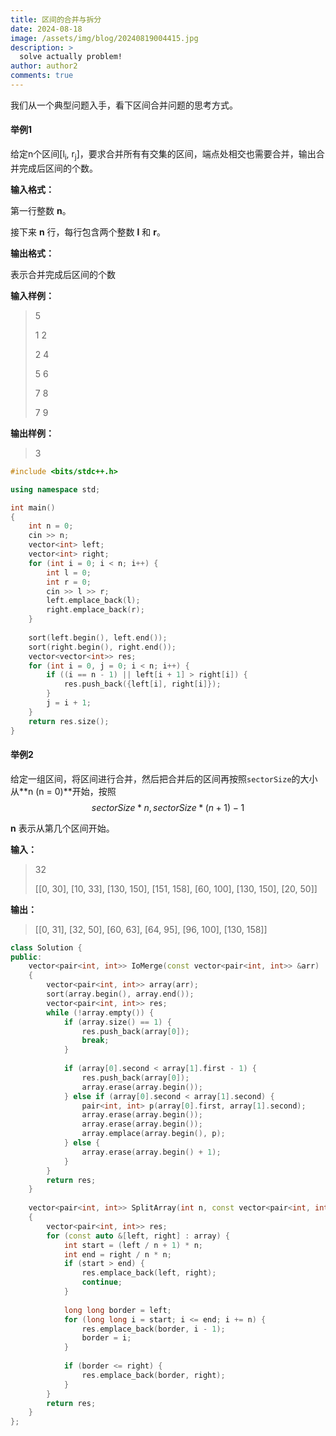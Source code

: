 ```yaml
---
title: 区间的合并与拆分
date: 2024-08-18
image: /assets/img/blog/20240819004415.jpg
description: >
  solve actually problem!
author: author2
comments: true
---
```


我们从一个典型问题入手，看下区间合并问题的思考方式。

#### 举例1

给定n个区间[l<sub>i</sub>, r<sub>j</sub>]，要求合并所有有交集的区间，端点处相交也需要合并，输出合并完成后区间的个数。

**输入格式：**

第一行整数 **n**。

接下来 **n** 行，每行包含两个整数 **l** 和 **r**。

**输出格式：**

表示合并完成后区间的个数

**输入样例：**

> 5
>
> 1 2
>
> 2 4
>
> 5 6
>
> 7 8
>
> 7 9

**输出样例：**

> 3

```c++
#include <bits/stdc++.h>

using namespace std;

int main()
{
    int n = 0;
    cin >> n;
    vector<int> left;
    vector<int> right;
    for (int i = 0; i < n; i++) {
        int l = 0;
        int r = 0;
        cin >> l >> r;
        left.emplace_back(l);
        right.emplace_back(r);
    }
    
    sort(left.begin(), left.end());
    sort(right.begin(), right.end());
    vector<vector<int>> res;
    for (int i = 0, j = 0; i < n; i++) {
        if ((i == n - 1) || left[i + 1] > right[i]) {
            res.push_back({left[i], right[i]});
        }
        j = i + 1;
    }
    return res.size();
}
```

#### 举例2

给定一组区间，将区间进行合并，然后把合并后的区间再按照`sectorSize`的大小从**n (n = 0)**开始，按照
$$
sectorSize * n, sectorSize * (n + 1) - 1
$$


**n** 表示从第几个区间开始。

**输入：**

>32
>
>[[0, 30], [10, 33], [130, 150], [151, 158], [60, 100], [130, 150], [20, 50]]

**输出：**

>[[0, 31], [32, 50], [60, 63], [64, 95], [96, 100], [130, 158]]

```c++
class Solution {
public:
    vector<pair<int, int>> IoMerge(const vector<pair<int, int>> &arr)
    {
        vector<pair<int, int>> array(arr);
        sort(array.begin(), array.end());
        vector<pair<int, int>> res;
        while (!array.empty()) {
            if (array.size() == 1) {
                res.push_back(array[0]);
                break;
            }
            
            if (array[0].second < array[1].first - 1) {
                res.push_back(array[0]);
                array.erase(array.begin());
            } else if (array[0].second < array[1].second) {
                pair<int, int> p(array[0].first, array[1].second);
                array.erase(array.begin());
                array.erase(array.begin());
                array.emplace(array.begin(), p);
            } else {
                array.erase(array.begin() + 1);
            }
        }
        return res;
    }
    
    vector<pair<int, int>> SplitArray(int n, const vector<pair<int, int>> &array)
    {
        vector<pair<int, int>> res;
        for (const auto &[left, right] : array) {
            int start = (left / n + 1) * n;
            int end = right / n * n;
            if (start > end) {
            	res.emplace_back(left, right);
                continue;
            }
            
            long long border = left;
            for (long long i = start; i <= end; i += n) {
                res.emplace_back(border, i - 1);
                border = i;
            }
            
            if (border <= right) {
                res.emplace_back(border, right);
            }
        }
        return res;
    }
};
```

